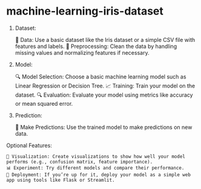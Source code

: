 # machine-learning-iris-dataset

1. Dataset:

    📂 Data: Use a basic dataset like the Iris dataset or a simple CSV file with features and labels.
    🧹 Preprocessing: Clean the data by handling missing values and normalizing features if necessary.

2. Model:

    🔍 Model Selection: Choose a basic machine learning model such as Linear Regression or Decision Tree.
    📈 Training: Train your model on the dataset.
    🔍 Evaluation: Evaluate your model using metrics like accuracy or mean squared error.

3. Prediction:

    🔮 Make Predictions: Use the trained model to make predictions on new data.

Optional Features:

    🧩 Visualization: Create visualizations to show how well your model performs (e.g., confusion matrix, feature importance).
    📊 Experiment: Try different models and compare their performance.
    🚀 Deployment: If you’re up for it, deploy your model as a simple web app using tools like Flask or Streamlit.
